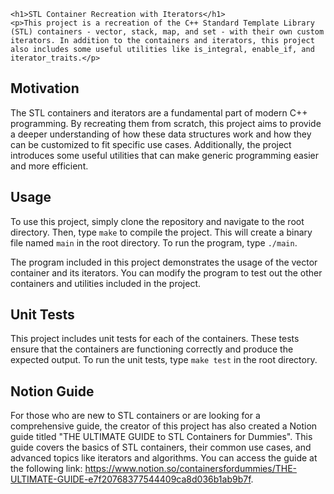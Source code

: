 
	<h1>STL Container Recreation with Iterators</h1>
	<p>This project is a recreation of the C++ Standard Template Library (STL) containers - vector, stack, map, and set - with their own custom iterators. In addition to the containers and iterators, this project also includes some useful utilities like is_integral, enable_if, and iterator_traits.</p>
<h2>Motivation</h2>
<p>The STL containers and iterators are a fundamental part of modern C++ programming. By recreating them from scratch, this project aims to provide a deeper understanding of how these data structures work and how they can be customized to fit specific use cases. Additionally, the project introduces some useful utilities that can make generic programming easier and more efficient.</p>

<h2>Usage</h2>
<p>To use this project, simply clone the repository and navigate to the root directory. Then, type <code>make</code> to compile the project. This will create a binary file named <code>main</code> in the root directory. To run the program, type <code>./main</code>.</p>

<p>The program included in this project demonstrates the usage of the vector container and its iterators. You can modify the program to test out the other containers and utilities included in the project.</p>

<h2>Unit Tests</h2>
<p>This project includes unit tests for each of the containers. These tests ensure that the containers are functioning correctly and produce the expected output. To run the unit tests, type <code>make test</code> in the root directory.</p>

<h2>Notion Guide</h2>
<p>For those who are new to STL containers or are looking for a comprehensive guide, the creator of this project has also created a Notion guide titled "THE ULTIMATE GUIDE to STL Containers for Dummies". This guide covers the basics of STL containers, their common use cases, and advanced topics like iterators and algorithms. You can access the guide at the following link: <a href="https://www.notion.so/containersfordummies/THE-ULTIMATE-GUIDE-e7f20768377544409ca8d036b1ab9b7f">https://www.notion.so/containersfordummies/THE-ULTIMATE-GUIDE-e7f20768377544409ca8d036b1ab9b7f</a>.</p>
</body>
</html>
